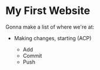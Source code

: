# My First Website

Gonna make a list of where we're at:

* Making changes, starting (ACP)

  * Add
  * Commit
  * Push
